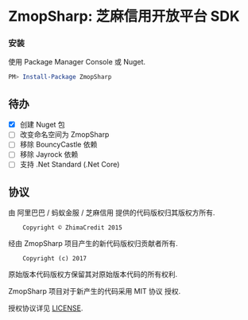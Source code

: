 ZmopSharp: 芝麻信用开放平台 SDK
===

### 安装
使用 Package Manager Console 或 Nuget.
```powershell
PM> Install-Package ZmopSharp
```

## 待办

* [x] 创建 Nuget 包
* [ ] 改变命名空间为 ZmopSharp
* [ ] 移除 BouncyCastle 依赖
* [ ] 移除 Jayrock 依赖
* [ ] 支持 .Net Standard (.Net Core)

## 协议

由 阿里巴巴 / 蚂蚁金服 / 芝麻信用 提供的代码版权归其版权方所有.

```
    Copyright © ZhimaCredit 2015
```

经由 ZmopSharp 项目产生的新代码版权归贡献者所有.

```
    Copyright (c) 2017 
```

原始版本代码版权方保留其对原始版本代码的所有权利.

ZmopSharp 项目对于新产生的代码采用 MIT 协议 授权.

授权协议详见 [LICENSE](LICENSE).
